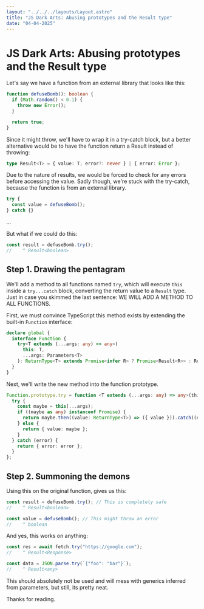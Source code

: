```yaml
---
layout: "../../../layouts/Layout.astro"
title: "JS Dark Arts: Abusing prototypes and the Result type"
date: "04-04-2025"
---
```


# JS Dark Arts: Abusing prototypes and the Result type

Let's say we have a function from an external library that looks like this:

```ts
function defuseBomb(): boolean {
  if (Math.random() < 0.1) {
    throw new Error();
  }

  return true;
}
```

Since it might throw, we'll have to wrap it in a try-catch block, but a better alternative would be to have the function return a Result instead of throwing:

```ts
type Result<T> = { value: T; error?: never } | { error: Error };
```

Due to the nature of results, we would be forced to check for any errors before accessing the value. Sadly though, we're stuck with the try-catch, because the function is from an external library.

```ts
try {
  const value = defuseBomb();
} catch {}
```

...

But what if we could do this:

```ts
const result = defuseBomb.try();
//    ^ Result<boolean>
```

## Step 1. Drawing the pentagram

We'll add a method to all functions named `try`, which will execute `this` inside a `try...catch` block, converting the return value to a `Result` type. Just in case you skimmed the last sentence: WE WILL ADD A METHOD TO ALL FUNCTIONS.

First, we must convince TypeScript this method exists by extending the built-in `Function` interface:

```ts
declare global {
  interface Function {
    try<T extends (...args: any) => any>(
      this: T,
      ...args: Parameters<T>
    ): ReturnType<T> extends Promise<infer R> ? Promise<Result<R>> : Result<ReturnType<T>>;
  }
}
```

Next, we'll write the new method into the function prototype.

```ts
Function.prototype.try = function <T extends (...args: any) => any>(this: T, ...args: Parameters<T>) {
  try {
    const maybe = this(...args);
    if ((maybe as any) instanceof Promise) {
      return maybe.then((value: ReturnType<T>) => ({ value })).catch((error: Error) => ({ error }));
    } else {
      return { value: maybe };
    }
  } catch (error) {
    return { error: error };
  }
};
```

## Step 2. Summoning the demons

Using this on the original function, gives us this:

```ts
const result = defuseBomb.try(); // This is completely safe
//    ^ Result<boolean>

const value = defuseBomb(); // This might throw an error
//    ^ boolean
```

And yes, this works on anything:

```ts
const res = await fetch.try("https://google.com");
//    ^ Result<Response>

const data = JSON.parse.try(`{"foo": "bar"}`);
//    ^ Result<any>
```

This should absolutely not be used and will mess with generics inferred from parameters, but still, its pretty neat.

Thanks for reading.
